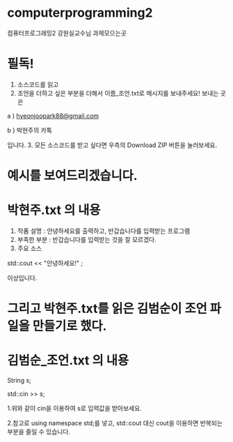 # computerprogramming2

컴퓨터프로그래밍2 강원실교수님 과제모으는곳

# 필독!
1. 소스코드를 읽고
2. 조언을 더하고 싶은 부분을 더해서 이름_조언.txt로 메시지를 보내주세요! 보내는 곳은

  a ) hyeonjoopark88@gmail.com
  
  b ) 박현주의 카톡
  
  입니다.
3. 모든 소스코드를 받고 싶다면 우측의 Download ZIP 버튼을 눌러보세요.


# 예시를 보여드리겠습니다. 
# 박현주.txt 의 내용
1. 작품 설명 : 안녕하세요를 출력하고, 반갑습니다를 입력받는 프로그램
2. 부족한 부분 : 반갑습니다를 입력받는 것을 잘 모르겠다.
3. 주요 소스

std::cout << "안녕하세요!" ;

이상입니다.

# 그리고 박현주.txt를 읽은 김범순이 조언 파일을 만들기로 했다.

# 김범순_조언.txt 의 내용
String s;

std::cin >> s;

1.위와 같이 cin을 이용하여 s로 입력값을 받아보세요.

2.참고로 using namespace std;를 넣고, std::cout 대신 cout을 이용하면 반복되는 부분을 줄일 수 있습니다.
